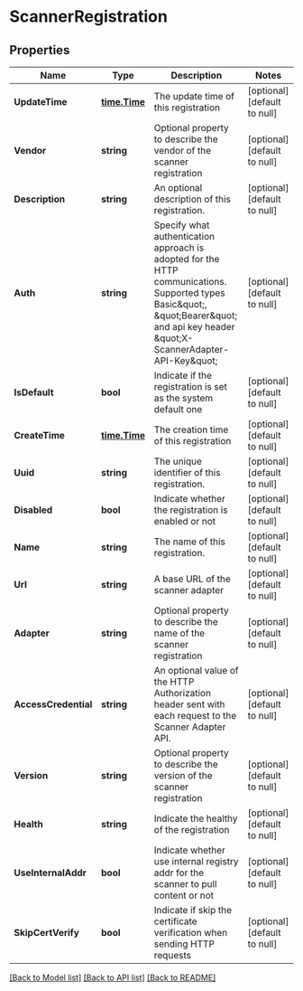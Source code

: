 # ScannerRegistration

## Properties
Name | Type | Description | Notes
------------ | ------------- | ------------- | -------------
**UpdateTime** | [**time.Time**](time.Time.md) | The update time of this registration | [optional] [default to null]
**Vendor** | **string** | Optional property to describe the vendor of the scanner registration | [optional] [default to null]
**Description** | **string** | An optional description of this registration. | [optional] [default to null]
**Auth** | **string** | Specify what authentication approach is adopted for the HTTP communications. Supported types Basic\&quot;, \&quot;Bearer\&quot; and api key header \&quot;X-ScannerAdapter-API-Key\&quot;  | [optional] [default to null]
**IsDefault** | **bool** | Indicate if the registration is set as the system default one | [optional] [default to null]
**CreateTime** | [**time.Time**](time.Time.md) | The creation time of this registration | [optional] [default to null]
**Uuid** | **string** | The unique identifier of this registration. | [optional] [default to null]
**Disabled** | **bool** | Indicate whether the registration is enabled or not | [optional] [default to null]
**Name** | **string** | The name of this registration. | [optional] [default to null]
**Url** | **string** | A base URL of the scanner adapter | [optional] [default to null]
**Adapter** | **string** | Optional property to describe the name of the scanner registration | [optional] [default to null]
**AccessCredential** | **string** | An optional value of the HTTP Authorization header sent with each request to the Scanner Adapter API.  | [optional] [default to null]
**Version** | **string** | Optional property to describe the version of the scanner registration | [optional] [default to null]
**Health** | **string** | Indicate the healthy of the registration | [optional] [default to null]
**UseInternalAddr** | **bool** | Indicate whether use internal registry addr for the scanner to pull content or not | [optional] [default to null]
**SkipCertVerify** | **bool** | Indicate if skip the certificate verification when sending HTTP requests | [optional] [default to null]

[[Back to Model list]](../README.md#documentation-for-models) [[Back to API list]](../README.md#documentation-for-api-endpoints) [[Back to README]](../README.md)


